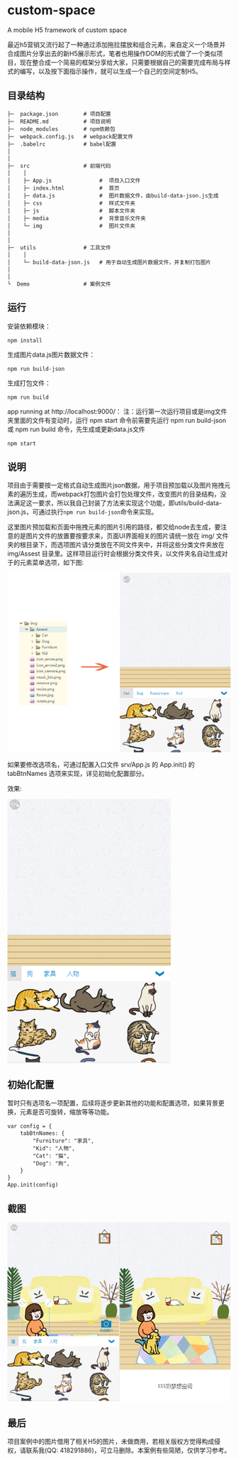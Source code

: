 # custom-space
A mobile H5 framework of custom space


最近h5营销又流行起了一种通过添加拖拉摆放和组合元素，来自定义一个场景并合成图片分享出去的新H5展示形式，笔者也用操作DOM的形式做了一个类似项目，现在整合成一个简易的框架分享给大家，只需要根据自己的需要完成布局与样式的编写，以及按下面指示操作，就可以生成一个自己的空间定制H5。
<!--more-->


## 目录结构

    ├─  package.json        # 项目配置
    ├─  README.md           # 项目说明
    ├─  node_modules        # npm依赖包
    ├─  webpack.config.js   # webpack配置文件
    ├─  .babelrc            # babel配置
    │
    │
    ├─  src                 # 前端代码
    │    │
    │    ├─ App.js               #  项目入口文件
    │    ├─ index.html           #  首页
    │    ├─ data.js              #  图片数据文件，由build-data-json.js生成
    │    ├─ css                  #  样式文件夹
    │    ├─ js                   #  脚本文件夹
    │    ├─ media                #  背景音乐文件夹 
    │    └─ img                  #  图片文件夹
    │
    │
    ├─  utils               # 工具文件
    │    │
    │    └─ build-data-json.js   # 用于自动生成图片数据文件，并复制打包图片
    │    
    │
    └  Demo                 # 案例文件


## 运行

安装依赖模块：
```
npm install
```

生成图片data.js图片数据文件：
```
npm run build-json
```

生成打包文件：
```
npm run build
```

app running at http://localhost:9000/：
注：运行第一次运行项目或是img文件夹里面的文件有变动时，运行 npm start 命令前需要先运行 npm run build-json 或 npm run build 命令，先生成或更新data.js文件
```
npm start
```

## 说明

项目由于需要按一定格式自动生成图片json数据，用于项目预加载以及图片拖拽元素的遍历生成，而webpack打包图片会打包处理文件，改变图片的目录结构，没法满足这一要求，所以我自己封装了方法来实现这个功能，即utils/build-data-json.js，可通过执行`npm run build-json`命令来实现。

这里图片预加载和页面中拖拽元素的图片引用的路径，都交给node去生成，要注意的是图片文件的放置要按要求来，页面UI界面相关的图片请统一放在 img/ 文件夹的根目录下，而选项图片请分类放在不同文件夹中，并将这些分类文件夹放在 img/Assest 目录里。这样项目运行时会根据分类文件夹，以文件夹名自动生成对于的元素菜单选项，如下图:


![配图1](/screenshot/img1.jpg "配图1")

如果要修改选项名，可通过配置入口文件 srv/App.js 的 App.init() 的 tabBtnNames 选项来实现，详见初始化配置部分。


效果:

 ![配图2](/screenshot/img2.jpg "配图2")

## 初始化配置

暂时只有选项名一项配置，后续将逐步更新其他的功能和配置选项，如果背景更换，元素是否可旋转，缩放等等功能。
```
var config = {
    tabBtnNames: {
        "Furniture": "家具",
        "Kid": "人物",
        "Cat": "猫",
        "Dog": "狗",
    }
}
App.init(config)
```

## 截图

 ![配图3](/screenshot/img3.jpg "配图3")


## 最后

项目案例中的图片借用了相关H5的图片，未做商用，若相关版权方觉得构成侵权，请联系我(QQ: 418291886)，可立马删除。本案例有些简陋，仅供学习参考。